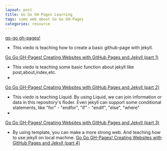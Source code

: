 ```yaml
---
layout: post
title: Go Go GH-Pages Learning
tags: some web about Go Go GH-Pages
categories: resource
---
```


[go-go gh-pages!](https://evanwill.github.io/go-go-ghpages-b/)

- This viedo is teaching how to create a basic github-page with jekyll.

[Go Go GH-Pages! Creating Websites with GitHub Pages and Jekyll (part 1)](https://www.youtube.com/watch?v=moJgWrD6dwg)


- This viedo is teaching some basic function about jekyll like post,about,index,etc.
- 
[Go Go GH-Pages! Creating Websites with GitHub Pages and Jekyll (part 2)](https://www.youtube.com/watch?v=xQsQwp-oqSA)


- This viedo is teaching Liquid. By using Liquid, we can join information or data in this repository's floder. Even jekyll can support some conditional statements, like "for" - "endfor", "if" - "endif", "else", "where" 
- 
[Go Go GH-Pages! Creating Websites with GitHub Pages and Jekyll (part 3)](https://www.youtube.com/watch?v=BdhLjm4VUKc)


- By using template, you can make a more strong web. And teaching how to use jekyll on local machine.
[Go Go GH-Pages! Creating Websites with GitHub Pages and Jekyll (part 4)](https://www.youtube.com/watch?v=QW7BXZ78RgM)


